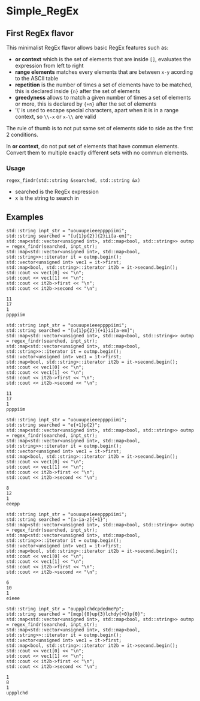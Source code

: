 # Simple_RegEx

## First RegEx flavor

This minimalist RegEx flavor allows basic RegEx features such as:

- **or context** which is the set of elements that are inside `[]`, evaluates the expression from left to right 
- **range elements** matches every elements that are between `x-y` acording to the ASCII table
- **repetition** is the number of times a set of elements have to be matched, this is declared inside `{n}` after the set of elements
- **greedyness** allows to match a given number of times a set of elements or more, this is declared by `{+n}` after the set of elements
- '\\' is used to escape special characters, apart when it is in a range context, so `\\-x` or `x-\\` are valid

The rule of thumb is to not put same set of elements side to side as the first 2 conditions.

In **or context**, do not put set of elements that have commun elements. Convert them to multiple exactly different sets with no commun elements.

### Usage

`regex_findr(std::string &searched, std::string &x)`

- searched is the RegEx expression
- x is the string to search in

## Examples

```
std::string inpt_str = "uouuupeieeeppppiimi";
std::string searched = "[u{1}p{2}]{2}ii[a-em]";
std::map<std::vector<unsigned int>, std::map<bool, std::string>> outmp = regex_findr(searched, inpt_str);
std::map<std::vector<unsigned int>, std::map<bool, std::string>>::iterator it = outmp.begin();
std::vector<unsigned int> vec1 = it->first;
std::map<bool, std::string>::iterator it2b = it->second.begin();
std::cout << vec1[0] << "\n";
std::cout << vec1[1] << "\n";
std::cout << it2b->first << "\n";
std::cout << it2b->second << "\n";
```

```
11
17
1
ppppiim
```

```
std::string inpt_str = "uouuupeieeeppppiimi";
std::string searched = "[u{1}p{2}]{+1}ii[a-em]";
std::map<std::vector<unsigned int>, std::map<bool, std::string>> outmp = regex_findr(searched, inpt_str);
std::map<std::vector<unsigned int>, std::map<bool, std::string>>::iterator it = outmp.begin();
std::vector<unsigned int> vec1 = it->first;
std::map<bool, std::string>::iterator it2b = it->second.begin();
std::cout << vec1[0] << "\n";
std::cout << vec1[1] << "\n";
std::cout << it2b->first << "\n";
std::cout << it2b->second << "\n";
```

```
11
17
1
ppppiim
```

```
std::string inpt_str = "uouuupeieeeppppiimi";
std::string searched = "e{+1}p{2}";
std::map<std::vector<unsigned int>, std::map<bool, std::string>> outmp = regex_findr(searched, inpt_str);
std::map<std::vector<unsigned int>, std::map<bool, std::string>>::iterator it = outmp.begin();
std::vector<unsigned int> vec1 = it->first;
std::map<bool, std::string>::iterator it2b = it->second.begin();
std::cout << vec1[0] << "\n";
std::cout << vec1[1] << "\n";
std::cout << it2b->first << "\n";
std::cout << it2b->second << "\n";
```

```
8
12
1
eeepp
```

```
std::string inpt_str = "uouuupeieeeppppiimi";
std::string searched = "[a-ia-z]{+1}";
std::map<std::vector<unsigned int>, std::map<bool, std::string>> outmp = regex_findr(searched, inpt_str);
std::map<std::vector<unsigned int>, std::map<bool, std::string>>::iterator it = outmp.begin();
std::vector<unsigned int> vec1 = it->first;
std::map<bool, std::string>::iterator it2b = it->second.begin();
std::cout << vec1[0] << "\n";
std::cout << vec1[1] << "\n";
std::cout << it2b->first << "\n";
std::cout << it2b->second << "\n";
```

```
6
10
1
eieee
```

```
std::string inpt_str = "ouppplchdcpdedmePp";
std::string searched = "[mqp]{0}up{3}lchdy{+0}p{0}";
std::map<std::vector<unsigned int>, std::map<bool, std::string>> outmp = regex_findr(searched, inpt_str);
std::map<std::vector<unsigned int>, std::map<bool, std::string>>::iterator it = outmp.begin();
std::vector<unsigned int> vec1 = it->first;
std::map<bool, std::string>::iterator it2b = it->second.begin();
std::cout << vec1[0] << "\n";
std::cout << vec1[1] << "\n";
std::cout << it2b->first << "\n";
std::cout << it2b->second << "\n";
```

```
1
8
1
uppplchd
```

